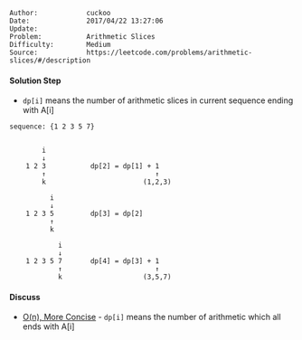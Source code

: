 
    Author:            cuckoo
    Date:              2017/04/22 13:27:06
    Update:            
    Problem:           Arithmetic Slices
    Difficulty:        Medium
    Source:            https://leetcode.com/problems/arithmetic-slices/#/description

#### Solution Step
 - `dp[i]` means the number of arithmetic slices in current sequence ending with A[i]
```
sequence: {1 2 3 5 7}


        i
        ↓
    1 2 3           dp[2] = dp[1] + 1
        ↑                           ↑
        k                        (1,2,3)

          i
          ↓
    1 2 3 5         dp[3] = dp[2]
          ↑
          k

            i
            ↓
    1 2 3 5 7       dp[4] = dp[3] + 1
            ↑                       ↑
            k                    (3,5,7)
```

#### Discuss
 - [O(n), More Concise](https://discuss.leetcode.com/topic/62992/3ms-c-standard-dp-solution-with-very-detailed-explanation) - `dp[i]` means the number of arithmetic which all ends with A[i]

